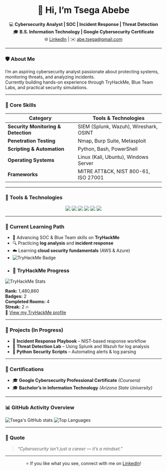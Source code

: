 <h1 align="center">👋 Hi, I’m Tsega Abebe</h1>

<p align="center">
💻 <b>Cybersecurity Analyst | SOC | Incident Response | Threat Detection</b><br>
🎓 <b>B.S. Information Technology | Google Cybersecurity Certificate</b><br>
🌐 <a href="https://www.linkedin.com/in/tsega-abebe-29500496">LinkedIn</a> | ✉️ <a href="mailto:abe.tsega@gmail.com">abe.tsega@gmail.com</a>
</p>

---

### 🛡️ About Me
I’m an aspiring cybersecurity analyst passionate about protecting systems, monitoring threats, and analyzing incidents.  
Currently building hands-on experience through TryHackMe, Blue Team Labs, and practical security simulations.

---

### 🧠 Core Skills

| Category | Tools & Technologies |
|-----------|----------------------|
| **Security Monitoring & Detection** | SIEM (Splunk, Wazuh), Wireshark, OSINT |
| **Penetration Testing** | Nmap, Burp Suite, Metasploit |
| **Scripting & Automation** | Python, Bash, PowerShell |
| **Operating Systems** | Linux (Kali, Ubuntu), Windows Server |
| **Frameworks** | MITRE ATT&CK, NIST 800-61, ISO 27001 |

---

### 🧰 Tools & Technologies

<p align="center">
  <img src="https://img.shields.io/badge/Linux-FCC624?style=for-the-badge&logo=linux&logoColor=black"/>
  <img src="https://img.shields.io/badge/Python-3776AB?style=for-the-badge&logo=python&logoColor=white"/>
  <img src="https://img.shields.io/badge/Splunk-000000?style=for-the-badge&logo=splunk&logoColor=white"/>
  <img src="https://img.shields.io/badge/Wazuh-0059A9?style=for-the-badge&logo=elasticstack&logoColor=white"/>
  <img src="https://img.shields.io/badge/TryHackMe-212C42?style=for-the-badge&logo=tryhackme&logoColor=red"/>
  <img src="https://img.shields.io/badge/GitHub-181717?style=for-the-badge&logo=github&logoColor=white"/>
</p>

---

### 📘 Current Learning Path
- 🧩 Advancing SOC & Blue Team skills on **TryHackMe**
- 🔍 Practicing **log analysis** and **incident response**
- ☁️ Learning **cloud security fundamentals** (AWS & Azure)
- ![TryHackMe Badge](https://tryhackme-badges.s3.amazonaws.com/abe.tsega.png)
- ### 🧩 TryHackMe Progress
![TryHackMe Stats](https://raw.githubusercontent.com/tryhackme-badges/tryhackme-badges/main/badges/abe.tsega.png)

**Rank:** 1,480,860  
**Badges:** 2  
**Completed Rooms:** 4  
**Streak:** 2 🔥  
🔗 [View my TryHackMe profile](https://tryhackme.com/p/abe.tsega)



---

### 🧩 Projects (In Progress)
- 🧠 **Incident Response Playbook** – NIST-based response workflow  
- 🔐 **Threat Detection Lab** – Using Splunk and Wazuh for log analysis  
- 🧰 **Python Security Scripts** – Automating alerts & log parsing  

---

### 🧾 Certifications
- 🎓 **Google Cybersecurity Professional Certificate** *(Coursera)*  
- 🎓 **Bachelor’s in Information Technology** *(Arizona State University)*  

---

### 📊 GitHub Activity Overview
![Tsega's GitHub stats](https://github-readme-stats.vercel.app/api?username=tsega-abebe&show_icons=true&theme=tokyonight)
![Top Languages](https://github-readme-stats.vercel.app/api/top-langs/?username=tsega-abebe&layout=compact&theme=tokyonight)

---

### 🧠 Quote
> *“Cybersecurity isn’t just a career — it’s a mindset.”*

---

<p align="center">
⭐ If you like what you see, connect with me on <a href="https://www.linkedin.com/in/tsega-abebe-29500496">LinkedIn</a>!
</p>
